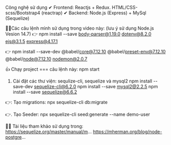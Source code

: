 Công nghệ sử dụng 
✔ Frontend: Reactjs + Redux. HTML/CSS-scss/Bootstrap4 (reactrap)
✔ Backend: Node.js (Express) + MySql (Sequelize)

🐱‍🏍Các câu lệnh mình sử dụng trong video này: (lưu ý sử dụng Node.js Vesion 14.7)
👉 npm install --save body-parser@1.19.0 dotenv@8.2.0 ejs@3.1.5 express@4.17.1

👉 npm install --save-dev @babel/core@7.12.10 @babel/preset-env@7.12.10 
@babel/node@7.12.10 nodemon@2.0.7

👍 Chạy project === câu lệnh này:  npm start
1. Cài đặt các thư viện: sequlize-cli, sequelize và mysql2
npm install --save-dev sequelize-cli@6.2.0
npm install --save mysql2@2.2.5
npm install --save sequelize@6.6.2

👉: Tạo migrations:
npx sequelize-cli db:migrate

👉. Tạo Seeder: npx sequelize-cli seed:generate --name demo-user

🐱‍🚀 Tài liệu tham khảo sử dụng trong:
https://sequelize.org/master/manual/m...
https://mherman.org/blog/node-postgre...

